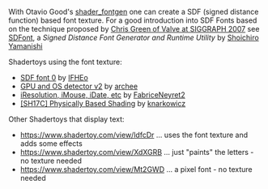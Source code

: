 
With Otavio Good's [shader_fontgen](https://github.com/otaviogood/shader_fontgen) one can create a SDF (signed distance function) based font texture. For a good introduction into SDF Fonts based on the technique proposed by [Chris Green of Valve at SIGGRAPH 2007](https://steamcdn-a.akamaihd.net/apps/valve/2007/SIGGRAPH2007_AlphaTestedMagnification.pdf) see [SDFont](https://github.com/ShoYamanishi/SDFont), a *Signed Distance Font Generator and Runtime Utility* by [Shoichiro Yamanishi](https://github.com/ShoYamanishi)

Shadertoys using the font texture:
- [SDF font 0](https://www.shadertoy.com/view/NtG3Dd) by [IFHEo](https://www.shadertoy.com/user/IFHEo)
- [GPU and OS detector v2](https://www.shadertoy.com/view/7ssyzr) by [archee](https://www.shadertoy.com/user/archee)
- [iResolution, iMouse, iDate, etc](https://www.shadertoy.com/view/llySRh) by [FabriceNeyret2](https://www.shadertoy.com/user/FabriceNeyret2)
- [\[SH17C\] Physically Based Shading](https://www.shadertoy.com/view/4sSfzK) by [knarkowicz](https://www.shadertoy.com/user/knarkowicz)

Other Shadertoys that display text:
- https://www.shadertoy.com/view/ldfcDr ... uses the font texture and adds some effects
- https://www.shadertoy.com/view/XdXGRB ... just "paints" the letters - no texture needed
- https://www.shadertoy.com/view/Mt2GWD ... a pixel font - no texture needed
